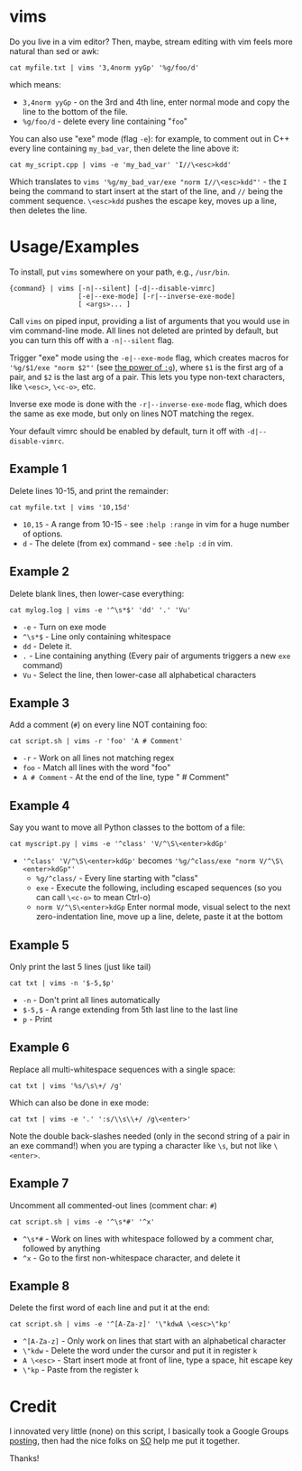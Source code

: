 # vims

Do you live in a vim editor? Then, maybe, stream
editing with vim feels more natural than
sed or awk:

```
cat myfile.txt | vims '3,4norm yyGp' '%g/foo/d'
```
which means: 
 - `3,4norm yyGp` - on the 3rd and 4th line, enter normal mode and
copy the line to the bottom of the file.
 - `%g/foo/d` - delete every line containing "`foo`"


You can also use "exe" mode (flag `-e`):
for example, to comment out in C++
every line containing `my_bad_var`,
then delete the line above it:

```
cat my_script.cpp | vims -e 'my_bad_var' 'I//\<esc>kdd'
```

Which translates to `vims '%g/my_bad_var/exe "norm I//\<esc>kdd"'` - the `I` being the command
to start insert at the start of the line, and `//` being the comment sequence.
`\<esc>kdd` pushes the escape key, moves up a line, then deletes the line.

# Usage/Examples

To install,
put `vims` somewhere on your path, e.g., `/usr/bin`.

```
{command} | vims [-n|--silent] [-d|--disable-vimrc]
                 [-e|--exe-mode] [-r|--inverse-exe-mode]
                 [ <args>... ]
```

Call `vims` on piped input, providing a list of arguments that you
would use in vim command-line mode. All lines not deleted are printed
by default, but you can turn this off with a `-n|--silent` flag.

Trigger "exe" mode using the `-e|--exe-mode` flag, which creates macros
for `'%g/$1/exe "norm $2"'` (see [the power of `:g`](http://vim.wikia.com/wiki/Power_of_g)),
where `$1` is the first arg of a pair,
and `$2` is the last arg of a pair. This lets you type non-text characters,
like `\<esc>`, `\<c-o>`, etc.

Inverse exe mode is done with the `-r|--inverse-exe-mode` flag, which
does the same as exe mode, but only on lines NOT matching the regex.

Your default vimrc should be enabled by default, turn it off with
`-d|--disable-vimrc`.

## Example 1
Delete lines 10-15, and print the remainder:

```
cat myfile.txt | vims '10,15d'
```

- `10,15` - A range from 10-15 - see `:help :range` in vim for a huge number of options.
- `d` - The delete (from ex) command - see `:help :d` in vim.

## Example 2
Delete blank lines, then lower-case everything:

```
cat mylog.log | vims -e '^\s*$' 'dd' '.' 'Vu'
```

- `-e` - Turn on exe mode
- `^\s*$` - Line only containing whitespace
- `dd` - Delete it.
- `.` - Line containing anything (Every pair of arguments triggers a new `exe` command)
- `Vu` - Select the line, then lower-case all alphabetical characters

## Example 3

Add a comment (`#`) on every line NOT containing foo:

```
cat script.sh | vims -r 'foo' 'A # Comment'
```

- `-r` - Work on all lines not matching regex
- `foo` - Match all lines with the word "foo"
- `A # Comment` - At the end of the line, type " # Comment"

## Example 4

Say you want to move all Python classes to the bottom of a file:
```
cat myscript.py | vims -e '^class' 'V/^\S\<enter>kdGp'
```

- `'^class' 'V/^\S\<enter>kdGp'` becomes `'%g/^class/exe "norm V/^\S\<enter>kdGp"'`
     - `%g/^class/` - Every line starting with "class"
     - `exe` - Execute the following, including escaped sequences (so you can call `\<c-o>` to mean Ctrl-o)
     - `norm V/^\S\<enter>kdGp` Enter normal mode, visual select to the next zero-indentation line, move up a line, delete, paste it at the bottom 
     
## Example 5

Only print the last 5 lines (just like tail)

```
cat txt | vims -n '$-5,$p'
```
- `-n` - Don't print all lines automatically
- `$-5,$` - A range extending from 5th last line to the last line
- `p` - Print

## Example 6

Replace all multi-whitespace sequences with a single space:

```
cat txt | vims '%s/\s\+/ /g'
```

Which can also be done in exe mode:

```
cat txt | vims -e '.' ':s/\\s\\+/ /g\<enter>'
```

Note the double back-slashes needed (only in the second string of a pair in an exe command!)
when you are typing a character like `\s`, but not like `\<enter>`.

## Example 7

Uncomment all commented-out lines (comment char: `#`)

```
cat script.sh | vims -e '^\s*#' '^x'
```

- `^\s*#` - Work on lines with whitespace followed by a comment char, followed by anything
- `^x` - Go to the first non-whitespace character, and delete it

## Example 8


Delete the first word of each line and put it at the end:

```
cat script.sh | vims -e '^[A-Za-z]' '\"kdwA \<esc>\"kp'
```

- `^[A-Za-z]` - Only work on lines that start with an alphabetical character
- `\"kdw` - Delete the word under the cursor and put it in register `k`
- `A \<esc>` - Start insert mode at front of line, type a space, hit escape key
- `\"kp` - Paste from the register `k`

# Credit

I innovated very little (none) on this script, I basically took a Google Groups
[posting](https://groups.google.com/forum/#!msg/vim_use/NfqbCdUkDb5/Ir0faiNaFZwJ),
then had the nice folks on [SO](https://stackoverflow.com/questions/44745047/bash-pass-all-arguments-exactly-as-they-are-to-a-function-and-prepend-a-flag-on)
help me put it together.

Thanks!
